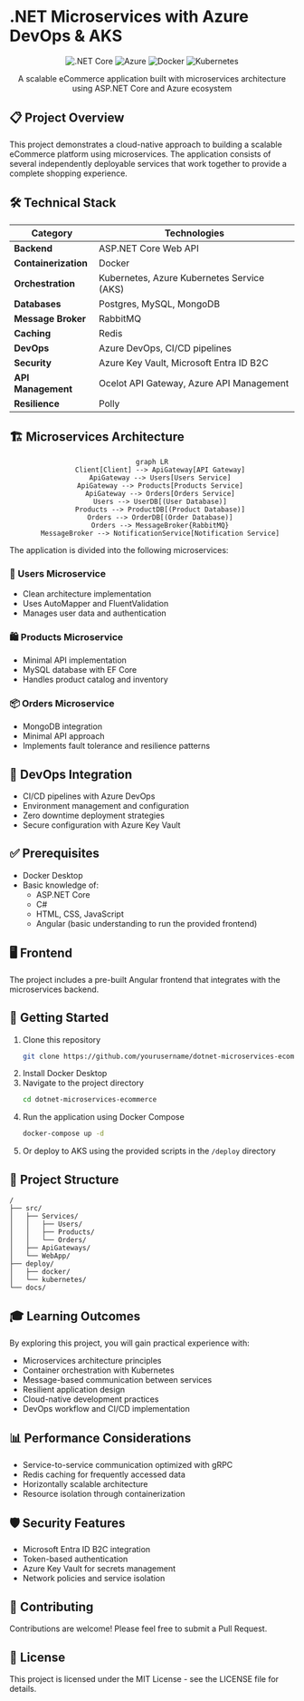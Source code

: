 # .NET Microservices with Azure DevOps & AKS

<div align="center">
  
  ![.NET Core](https://img.shields.io/badge/.NET%20Core-5C2D91?style=for-the-badge&logo=.net&logoColor=white)
  ![Azure](https://img.shields.io/badge/Azure-0089D6?style=for-the-badge&logo=microsoft-azure&logoColor=white)
  ![Docker](https://img.shields.io/badge/Docker-2496ED?style=for-the-badge&logo=docker&logoColor=white)
  ![Kubernetes](https://img.shields.io/badge/Kubernetes-326CE5?style=for-the-badge&logo=kubernetes&logoColor=white)
  
  A scalable eCommerce application built with microservices architecture using ASP.NET Core and Azure ecosystem
</div>

## 📋 Project Overview

This project demonstrates a cloud-native approach to building a scalable eCommerce platform using microservices. The application consists of several independently deployable services that work together to provide a complete shopping experience.

## 🛠️ Technical Stack

| Category | Technologies |
|----------|-------------|
| **Backend** | ASP.NET Core Web API |
| **Containerization** | Docker |
| **Orchestration** | Kubernetes, Azure Kubernetes Service (AKS) |
| **Databases** | Postgres, MySQL, MongoDB |
| **Message Broker** | RabbitMQ |
| **Caching** | Redis |
| **DevOps** | Azure DevOps, CI/CD pipelines |
| **Security** | Azure Key Vault, Microsoft Entra ID B2C |
| **API Management** | Ocelot API Gateway, Azure API Management |
| **Resilience** | Polly |

## 🏗️ Microservices Architecture

<div align="center">
  
```mermaid
graph LR
    Client[Client] --> ApiGateway[API Gateway]
    ApiGateway --> Users[Users Service]
    ApiGateway --> Products[Products Service]
    ApiGateway --> Orders[Orders Service]
    Users --> UserDB[(User Database)]
    Products --> ProductDB[(Product Database)]
    Orders --> OrderDB[(Order Database)]
    Orders --> MessageBroker{RabbitMQ}
    MessageBroker --> NotificationService[Notification Service]
```
</div>

The application is divided into the following microservices:

### 👤 Users Microservice
- Clean architecture implementation
- Uses AutoMapper and FluentValidation
- Manages user data and authentication

### 🛍️ Products Microservice
- Minimal API implementation
- MySQL database with EF Core
- Handles product catalog and inventory

### 📦 Orders Microservice
- MongoDB integration
- Minimal API approach
- Implements fault tolerance and resilience patterns

## 🚀 DevOps Integration

- CI/CD pipelines with Azure DevOps
- Environment management and configuration
- Zero downtime deployment strategies
- Secure configuration with Azure Key Vault

## ✅ Prerequisites

- Docker Desktop
- Basic knowledge of:
  - ASP.NET Core
  - C#
  - HTML, CSS, JavaScript
  - Angular (basic understanding to run the provided frontend)

## 🖥️ Frontend

The project includes a pre-built Angular frontend that integrates with the microservices backend.

## 🚦 Getting Started

1. Clone this repository
   ```bash
   git clone https://github.com/yourusername/dotnet-microservices-ecommerce.git
   ```
2. Install Docker Desktop
3. Navigate to the project directory
   ```bash
   cd dotnet-microservices-ecommerce
   ```
4. Run the application using Docker Compose
   ```bash
   docker-compose up -d
   ```
5. Or deploy to AKS using the provided scripts in the `/deploy` directory

## 📂 Project Structure

```
/
├── src/
│   ├── Services/
│   │   ├── Users/
│   │   ├── Products/
│   │   └── Orders/
│   ├── ApiGateways/
│   └── WebApp/
├── deploy/
│   ├── docker/
│   └── kubernetes/
└── docs/
```

## 🎓 Learning Outcomes

By exploring this project, you will gain practical experience with:

- Microservices architecture principles
- Container orchestration with Kubernetes
- Message-based communication between services
- Resilient application design
- Cloud-native development practices
- DevOps workflow and CI/CD implementation

## 📊 Performance Considerations

- Service-to-service communication optimized with gRPC
- Redis caching for frequently accessed data
- Horizontally scalable architecture
- Resource isolation through containerization

## 🛡️ Security Features

- Microsoft Entra ID B2C integration
- Token-based authentication
- Azure Key Vault for secrets management
- Network policies and service isolation

## 🤝 Contributing

Contributions are welcome! Please feel free to submit a Pull Request.

## 📝 License

This project is licensed under the MIT License - see the LICENSE file for details.